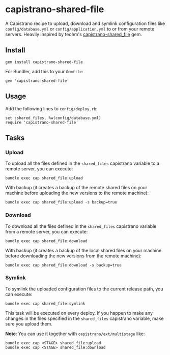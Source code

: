 # capistrano-shared-file
A Capistrano recipe to upload, download and symlink configuration files like `config/database.yml` or `config/application.yml` to or from your remote servers. Heavily inspired by teohm's [capistrano-shared_file](https://github.com/teohm/capistrano-shared_file) gem.

## Install

    gem install capistrano-shared-file

For Bundler, add this to your `Gemfile`:

    gem 'capistrano-shared-file'

## Usage

Add the following lines to `config/deploy.rb`:

    set :shared_files, %w(config/database.yml)
    require 'capistrano-shared-file'

## Tasks

### Upload

To upload all the files defined in the `shared_files` capistrano variable to a remote server, you can execute:

    bundle exec cap shared_file:upload

With backup (it creates a backup of the remote shared files on your machine before uploading the new versions to the remote machine):

    bundle exec cap shared_file:upload -s backup=true

### Download

To download all the files defined in the `shared_files` capistrano variable from a remote server, you can execute:

    bundle exec cap shared_file:download

With backup (it creates a backup of the local shared files on your machine before downloading the new versions from the remote machine):

    bundle exec cap shared_file:download -s backup=true
    
### Symlink

To symlink the uploaded configuration files to the current release path, you can execute:

    bundle exec cap shared_file:symlink
    
This task will be executed on every deploy. If you happen to make any changes in the files specified in the `shared_files` capistrano variable, make sure you upload them.

**Note**: You can use it together with `capistrano/ext/multistage` like:

    bundle exec cap <STAGE> shared_file:upload
    bundle exec cap <STAGE> shared_file:download
